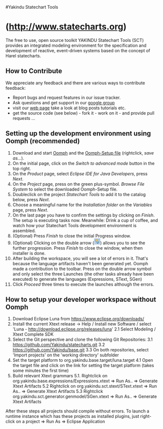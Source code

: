 
#Yakindu Statechart Tools 
# (http://www.statecharts.org)

The free to use, open source toolkit YAKINDU Statechart Tools (SCT) provides an integrated modeling environment for the specification and development of reactive, event-driven systems based on the concept of Harel statecharts. 

## How to Contribute

We appreciate any feedback and there are various ways to contribute feedback:

* Report bugs and request features in our issue tracker.
* Ask questions and get support in our <a href="https://groups.google.com/forum/embed/?place=forum/yakindu-user#!forum/yakindu-user">google group</a>
* visit our <a  href="http://statecharts.org">web page</a> take a look at blog posts tutorials etc.
* get the source code (see below) - fork it - work on it - and provide pull requests ... 
 

## Setting up the development environment using Oomph (recommended)

1. Download and start <a href="https://wiki.eclipse.org/Eclipse_Oomph_Installer" target="_blank">Oomph</a> and the <a href="https://raw.githubusercontent.com/Yakindu/statecharts/master/StatechartTools.setup" target="_blank">Oomph-Setup file</a> (rightclick, *save as...*).
2. On the initial page, click on the *Switch to advanced mode* button in the top right.
3. On the *Product* page, select *Eclipse IDE for Java Developers*, press *Next*.
4. On the *Project* page, press on the green plus-symbol. *Browse File System* to select the downloaded Oomph-Setup file.
5. Doubleclick on the project *Statechart Tools* to add it to the catalog below, press *Next*.
6. Choose a meaningful name for the *Installation folder* on the *Variables* page, press *Next*.
7. On the last page you have to confirm the settings by clicking on *Finish*. The setup is executing tasks now. Meanwhile: Drink a cup of coffee, and watch how your Statechart Tools development environment is assembled.
8. (Optional) Press *Finish* to close the initial Progress window. 
9. (Optional) Clicking on the double arrow (![double arrow](oomph_icon.png)) allows you to see the further progression. Press *Finish* to close the window, when then installer is done.
10. After building the workspace, you will see a lot of errors in it. That's because the language artifacts haven't been generated yet. Oomph made a contribution to the toolbar. Press on the double arrow symbol and only select the three Launches (the other tasks already have been executed) to generate the languages (Expressions, SText, SGen)
11. Click *Proceed* three times to execute the launches although the errors.

## How to setup your developer workspace without Oomph
1. Download Eclipse Luna from https://www.eclipse.org/downloads/
2. Install the current Xtext release -> Help / Install new Software / select 'Luna - http://download.eclipse.org/releases/luna'
2.1 Select Modeling / Xtext Complete SDK
3. Select the Git perspective and clone the following Git Repositories:
3.1 https://github.com/Yakindu/statecharts.git
3.2 https://github.com/Yakindu/base.git
3.3 On both repositories, select 'Import projects' on the 'working directory' subfolder
4. Set the target platform to org.yakindu.base.target/luna.target
4.1 Open the target file and click on the link for setting the target platform (takes some minutes the first time)
5. Build relevant Xtext grammars
5.1. Rightclick on org.yakindu.base.expressions/Expressions.xtext => Run As.. => Generate Xtext Artifacts
5.2 Rightclick on org.yakindu.sct.stext/SText.xtext => Run As.. => Generate Xtext Artifacts
5.3 Rightclick org.yakindu.sct.generator.genmodel/SGen.xtext => Run As.. => Generate Xtext Artifacts

After these steps all projects should compile without errors. To launch a runtime instance which has these projects as installed plugins, just right-click on a project => Run As => Eclipse Application


